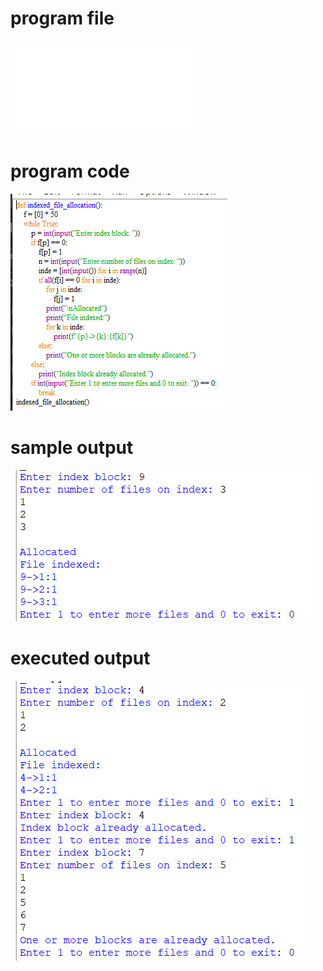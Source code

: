 
# program file
![program file](indexed_566.py)

# program code 
![program code](indexed_CODE_566.png)

# sample output
![sample output](indexed_IO_566.png)

# executed output
![executed output](indexed_EO_566.png)

